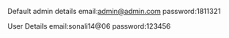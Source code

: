 Default admin details
email:admin@admin.com
password:1811321


User Details
email:sonali14@06
password:123456
